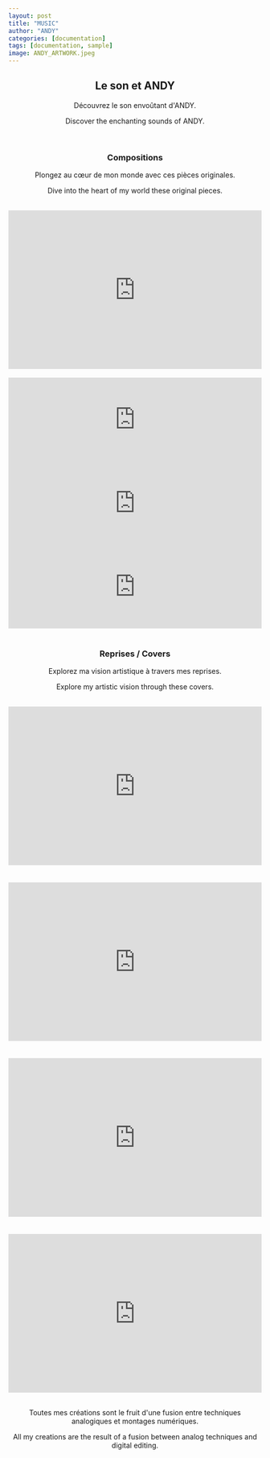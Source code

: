 ```yaml
---
layout: post
title: "MUSIC"
author: "ANDY"
categories: [documentation]
tags: [documentation, sample]
image: ANDY_ARTWORK.jpeg
---
```


<h2 style="text-align: center;">Le son et ANDY</h2>

<div style="text-align: center;">
  <p>Découvrez le son envoûtant d'ANDY.</p>
  <p>Discover the enchanting sounds of ANDY.</p>
</div>

<br />

<h3 style="text-align: center;">Compositions</h3>
<div style="text-align: center;">
  <p>Plongez au cœur de mon monde avec ces pièces originales.</p>
  <p>Dive into the heart of my world these original pieces.</p>
 <br /> 
  <div style="display: flex; justify-content: center;">
    <iframe width="560" height="315" src="https://www.youtube.com/embed/gts8gaZKXhw" frameborder="0" allow="accelerometer; autoplay; clipboard-write; encrypted-media; gyroscope; picture-in-picture; web-share" allowfullscreen></iframe>
  </div>
</div>
<br />
<div style="text-align: center;">
  <iframe width="100%" height="166" scrolling="no" frameborder="no" allow="autoplay" src="https://w.soundcloud.com/player/?url=https%3A//api.soundcloud.com/tracks/990456154&color=%23d090f2&auto_play=false&hide_related=false&show_comments=true&show_user=true&show_reposts=false&show_teaser=true"></iframe>
  <iframe width="100%" height="166" scrolling="no" frameborder="no" allow="autoplay" src="https://w.soundcloud.com/player/?url=https%3A//api.soundcloud.com/tracks/990457810&color=%23d090f2&auto_play=false&hide_related=false&show_comments=true&show_user=true&show_reposts=false&show_teaser=true"></iframe>
  <iframe width="100%" height="166" scrolling="no" frameborder="no" allow="autoplay" src="https://w.soundcloud.com/player/?url=https%3A//api.soundcloud.com/tracks/990458971&color=%23d090f2&auto_play=false&hide_related=false&show_comments=true&show_user=true&show_reposts=false&show_teaser=true"></iframe>
</div>

<br />

<h3 style="text-align: center;">Reprises / Covers</h3>
<div style="text-align: center;">
  <p>Explorez ma vision artistique à travers mes reprises.</p>
  <p>Explore my artistic vision through these covers.</p>

 <br /> 

  <div style="display: flex; justify-content: center;">
    <iframe width="560" height="315" src="https://www.youtube.com/embed/iPt0FhtxWsc" frameborder="0" allow="accelerometer; autoplay; clipboard-write; encrypted-media; gyroscope; picture-in-picture; web-share" allowfullscreen></iframe>
  </div>
  <br />
  <br />
  <div style="display: flex; justify-content: center;">
    <iframe width="560" height="315" src="https://www.youtube.com/embed/05gt4oMegN4" frameborder="0" allow="accelerometer; autoplay; clipboard-write; encrypted-media; gyroscope; picture-in-picture; web-share" allowfullscreen></iframe>
  </div>
  <br />
  <br />
  <div style="display: flex; justify-content: center;">
    <iframe width="560" height="315" src="https://www.youtube.com/embed/6F2kvGeJPGg" frameborder="0" allow="accelerometer; autoplay; clipboard-write; encrypted-media; gyroscope; picture-in-picture; web-share" allowfullscreen></iframe>
  </div>
  <br />
  <br />
  <div style="display: flex; justify-content: center;">
    <iframe width="560" height="315" src="https://www.youtube.com/embed/8AdM15EUFTc" frameborder="0" allow="accelerometer; autoplay; clipboard-write; encrypted-media; gyroscope; picture-in-picture; web-share" allowfullscreen></iframe>
  </div>
</div>

<br />

<div style="text-align: center;">
  <p>Toutes mes créations sont le fruit d'une fusion entre techniques analogiques et montages numériques.</p>
  <p>All my creations are the result of a fusion between analog techniques and digital editing.</p>
</div>
